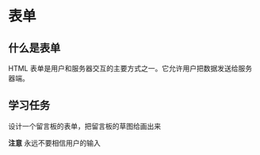 # 表单
## 什么是表单
HTML 表单是用户和服务器交互的主要方式之一。它允许用户把数据发送给服务器端。

## 学习任务
设计一个留言板的表单，把留言板的草图给画出来




**注意**  永远不要相信用户的输入
<!--stackedit_data:
eyJoaXN0b3J5IjpbMTU2OTk4MjQxMl19
-->